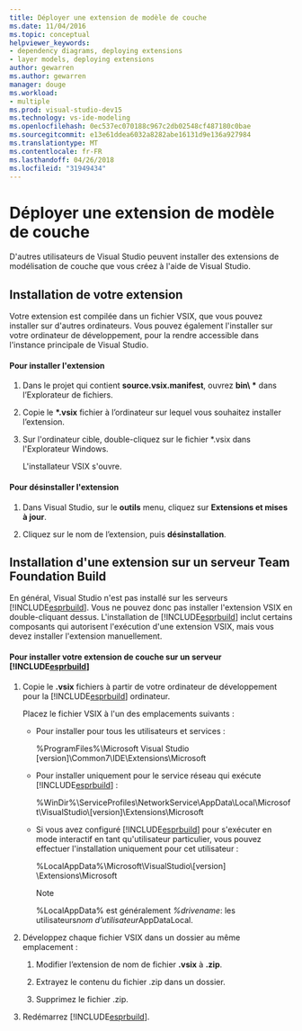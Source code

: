 ```yaml
---
title: Déployer une extension de modèle de couche
ms.date: 11/04/2016
ms.topic: conceptual
helpviewer_keywords:
- dependency diagrams, deploying extensions
- layer models, deploying extensions
author: gewarren
ms.author: gewarren
manager: douge
ms.workload:
- multiple
ms.prod: visual-studio-dev15
ms.technology: vs-ide-modeling
ms.openlocfilehash: 0ec537ec070188c967c2db02548cf487180c0bae
ms.sourcegitcommit: e13e61ddea6032a8282abe16131d9e136a927984
ms.translationtype: MT
ms.contentlocale: fr-FR
ms.lasthandoff: 04/26/2018
ms.locfileid: "31949434"
---
```

# <a name="deploy-a-layer-model-extension"></a>Déployer une extension de modèle de couche
D'autres utilisateurs de Visual Studio peuvent installer des extensions de modélisation de couche que vous créez à l'aide de Visual Studio.

## <a name="installing-your-extension"></a>Installation de votre extension
 Votre extension est compilée dans un fichier VSIX, que vous pouvez installer sur d'autres ordinateurs. Vous pouvez également l'installer sur votre ordinateur de développement, pour la rendre accessible dans l'instance principale de Visual Studio.

#### <a name="to-install-the-extension"></a>Pour installer l'extension

1.  Dans le projet qui contient **source.vsix.manifest**, ouvrez **bin\\ \***  dans l’Explorateur de fichiers.

2.  Copie le  **\*.vsix** fichier à l’ordinateur sur lequel vous souhaitez installer l’extension.

3.  Sur l'ordinateur cible, double-cliquez sur le fichier *.vsix dans l'Explorateur Windows.

     L'installateur VSIX s'ouvre.

#### <a name="to-uninstall-the-extension"></a>Pour désinstaller l'extension

1.  Dans Visual Studio, sur le **outils** menu, cliquez sur **Extensions et mises à jour**.

2.  Cliquez sur le nom de l’extension, puis **désinstallation**.

## <a name="installing-an-extension-on-a-team-foundation-build-server"></a>Installation d'une extension sur un serveur Team Foundation Build
 En général, Visual Studio n'est pas installé sur les serveurs [!INCLUDE[esprbuild](../misc/includes/esprbuild_md.md)]. Vous ne pouvez donc pas installer l'extension VSIX en double-cliquant dessus. L'installation de [!INCLUDE[esprbuild](../misc/includes/esprbuild_md.md)] inclut certains composants qui autorisent l'exécution d'une extension VSIX, mais vous devez installer l'extension manuellement.

#### <a name="to-install-your-layer-extension-on-a-includeesprbuildmiscincludesesprbuildmdmd-server"></a>Pour installer votre extension de couche sur un serveur [!INCLUDE[esprbuild](../misc/includes/esprbuild_md.md)]

1.  Copie le **.vsix** fichiers à partir de votre ordinateur de développement pour la [!INCLUDE[esprbuild](../misc/includes/esprbuild_md.md)] ordinateur.

     Placez le fichier VSIX à l'un des emplacements suivants :

    -   Pour installer pour tous les utilisateurs et services :

         %ProgramFiles%\Microsoft Visual Studio [version]\Common7\IDE\Extensions\Microsoft

    -   Pour installer uniquement pour le service réseau qui exécute [!INCLUDE[esprbuild](../misc/includes/esprbuild_md.md)] :

         %WinDir%\ServiceProfiles\NetworkService\AppData\Local\Microsoft\VisualStudio\\[version]\Extensions\Microsoft

    -   Si vous avez configuré [!INCLUDE[esprbuild](../misc/includes/esprbuild_md.md)] pour s'exécuter en mode interactif en tant qu'utilisateur particulier, vous pouvez effectuer l'installation uniquement pour cet utilisateur :

         %LocalAppData%\Microsoft\VisualStudio\\[version] \Extensions\Microsoft

        > [!NOTE]
        >  %LocalAppData% est généralement *%drivename*: les utilisateurs*nom d’utilisateur*AppDataLocal.

2.  Développez chaque fichier VSIX dans un dossier au même emplacement :

    1.  Modifier l’extension de nom de fichier **.vsix** à **.zip**.

    2.  Extrayez le contenu du fichier .zip dans un dossier.

    3.  Supprimez le fichier .zip.

3.  Redémarrez [!INCLUDE[esprbuild](../misc/includes/esprbuild_md.md)].
